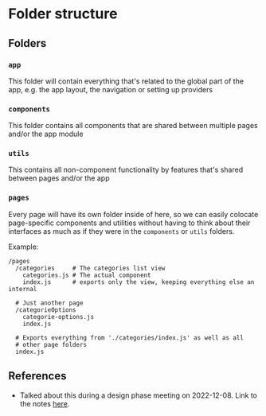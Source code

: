 # Folder structure

## Folders

### `app`

This folder will contain everything that's related to the global part of the
app, e.g. the app layout, the navigation or setting up providers

### `components`

This folder contains all components that are shared between multiple pages
and/or the app module

### `utils`

This contains all non-component functionality by features that's shared between
pages and/or the app

### `pages`

Every page will have its own folder inside of here, so we can easily colocate
page-specific components and utilities without having to think about their
interfaces as much as if they were in the `components` or `utils` folders.

Example:

```
/pages
  /categories     # The categories list view
    categories.js # The actual component
    index.js      # exports only the view, keeping everything else an internal

  # Just another page
  /categorieOptions
    categorie-options.js
    index.js

  # Exports everything from './categories/index.js' as well as all
  # other page folders
  index.js
```

## References

* Talked about this during a design phase meeting on 2022-12-08. Link to the
  notes
  [here](https://docs.google.com/document/d/1LLeGl85sADqIPGRzOncHD3ffC8KXh1ePmObXAsBYGO4/edit#heading=h.f773ks5f8nmg).
